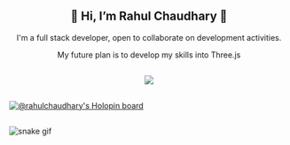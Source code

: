 <div align="center">
  <h2>👋  Hi, I’m Rahul Chaudhary  👋</h2>
  <p>I'm a full stack developer, open to collaborate on development activities.</p>
  <p>My future plan is to develop my skills into Three.js</p>
</div>

##

<div align="center">
  <a href="https://www.linkedin.com/in/rahulchaudhary2244/"><img src="https://img.shields.io/badge/LinkedIn-0077B5?style=for-the-badge&logo=linkedin&logoColor=white" target="_blank"></a>  
</div>

##

[![@rahulchaudhary's Holopin board](https://holopin.me/rahulchaudhary)](https://holopin.io/@rahulchaudhary)

##

![snake gif](https://github.com/rahulchaudhary2244/rahulchaudhary2244/blob/output/github-contribution-grid-snake.svg)
